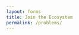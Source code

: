 ```yaml
---
layout: forms
title: Join the Ecosystem
permalink: /problems/
---
```


<div data-paperform-id="axrqveod"></div><script>(function() {var script = document.createElement('script'); script.src = "https://paperform.co/__embed.min.js"; document.body.appendChild(script); })()</script>